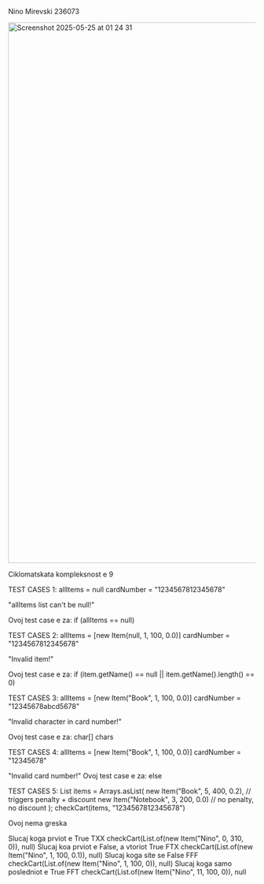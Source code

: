Nino Mirevski 236073

<img width="1097" alt="Screenshot 2025-05-25 at 01 24 31" src="https://github.com/user-attachments/assets/ea5f6992-7062-4655-ac31-9967bb087578" />

Ciklomatskata kompleksnost e 9

TEST CASES 1:
allItems = null
cardNumber = "1234567812345678"

"allItems list can't be null!"

Ovoj test case e za:
if (allItems == null)

TEST CASES 2:
allItems = [new Item(null, 1, 100, 0.0)]
cardNumber = "1234567812345678"

"Invalid item!"

Ovoj test case e za:
if (item.getName() == null || item.getName().length() == 0)

TEST CASES 3:
allItems = [new Item("Book", 1, 100, 0.0)]
cardNumber = "12345678abcd5678"

"Invalid character in card number!"

Ovoj test case e za:
char[] chars

TEST CASES 4:
allItems = [new Item("Book", 1, 100, 0.0)]
cardNumber = "12345678"

"Invalid card number!"
Ovoj test case e za:
else

TEST CASES 5:
List<Item> items = Arrays.asList(
    new Item("Book", 5, 400, 0.2),  // triggers penalty + discount
    new Item("Notebook", 3, 200, 0.0)  // no penalty, no discount
);
checkCart(items, "1234567812345678")

Ovoj nema greska


Slucaj koga prviot e True
TXX checkCart(List.of(new Item("Nino", 0, 310, 0)), null) 
Slucaj koa prviot e False, a vtoriot True
FTX checkCart(List.of(new Item("Nino", 1, 100, 0.1)), null) 
Slucaj koga site se False
FFF checkCart(List.of(new Item("Nino", 1, 100, 0)), null) 
Slucaj koga samo posledniot e True
FFT checkCart(List.of(new Item("Nino", 11, 100, 0)), null

